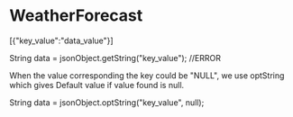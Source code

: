 # WeatherForecast
[{"key_value":"data_value"}]

String data = jsonObject.getString("key_value"); //ERROR

When the value corresponding the key could be "NULL", we use optString which gives Default value if value found is null.

String data = jsonObject.optString("key_value", null);
